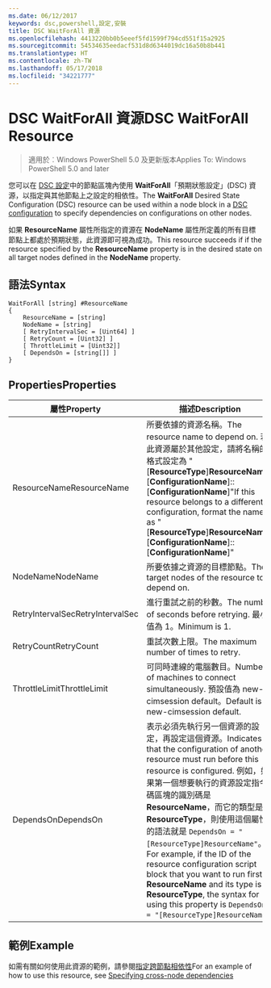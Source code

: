 ```yaml
---
ms.date: 06/12/2017
keywords: dsc,powershell,設定,安裝
title: DSC WaitForAll 資源
ms.openlocfilehash: 4413220bb0b5eeef5fd1599f794cd551f15a2925
ms.sourcegitcommit: 54534635eedacf531d8d6344019dc16a50b8b441
ms.translationtype: HT
ms.contentlocale: zh-TW
ms.lasthandoff: 05/17/2018
ms.locfileid: "34221777"
---
```

# <a name="dsc-waitforall-resource"></a><span data-ttu-id="6a7cf-103">DSC WaitForAll 資源</span><span class="sxs-lookup"><span data-stu-id="6a7cf-103">DSC WaitForAll Resource</span></span>

> <span data-ttu-id="6a7cf-104">適用於︰Windows PowerShell 5.0 及更新版本</span><span class="sxs-lookup"><span data-stu-id="6a7cf-104">Applies To: Windows PowerShell 5.0 and later</span></span>

<span data-ttu-id="6a7cf-105">您可以在 [DSC 設定](configurations.md)中的節點區塊內使用 **WaitForAll**「預期狀態設定」(DSC) 資源，以指定與其他節點上之設定的相依性。</span><span class="sxs-lookup"><span data-stu-id="6a7cf-105">The **WaitForAll** Desired State Configuration (DSC) resource can be used within a node block in a [DSC configuration](configurations.md) to specify dependencies on configurations on other nodes.</span></span>

<span data-ttu-id="6a7cf-106">如果 **ResourceName** 屬性所指定的資源在 **NodeName** 屬性所定義的所有目標節點上都處於預期狀態，此資源即可視為成功。</span><span class="sxs-lookup"><span data-stu-id="6a7cf-106">This resource succeeds if if the resource specified by the **ResourceName** property is in the desired state on all target nodes defined in the **NodeName** property.</span></span>


## <a name="syntax"></a><span data-ttu-id="6a7cf-107">語法</span><span class="sxs-lookup"><span data-stu-id="6a7cf-107">Syntax</span></span>

```
WaitForAll [string] #ResourceName
{
    ResourceName = [string]
    NodeName = [string]
    [ RetryIntervalSec = [Uint64] ]
    [ RetryCount = [Uint32] ]
    [ ThrottleLimit = [Uint32]]
    [ DependsOn = [string[]] ]
}
```

## <a name="properties"></a><span data-ttu-id="6a7cf-108">Properties</span><span class="sxs-lookup"><span data-stu-id="6a7cf-108">Properties</span></span>

|  <span data-ttu-id="6a7cf-109">屬性</span><span class="sxs-lookup"><span data-stu-id="6a7cf-109">Property</span></span>  |  <span data-ttu-id="6a7cf-110">描述</span><span class="sxs-lookup"><span data-stu-id="6a7cf-110">Description</span></span>   |
|---|---|
| <span data-ttu-id="6a7cf-111">ResourceName</span><span class="sxs-lookup"><span data-stu-id="6a7cf-111">ResourceName</span></span>| <span data-ttu-id="6a7cf-112">所要依據的資源名稱。</span><span class="sxs-lookup"><span data-stu-id="6a7cf-112">The resource name to depend on.</span></span> <span data-ttu-id="6a7cf-113">若此資源屬於其他設定，請將名稱的格式設定為 "[__ResourceType__]__ResourceName__::[__ConfigurationName__]::[__ConfigurationName__]"</span><span class="sxs-lookup"><span data-stu-id="6a7cf-113">If this resource belongs to a different configuration, format the name as "[__ResourceType__]__ResourceName__::[__ConfigurationName__]::[__ConfigurationName__]"</span></span>|
| <span data-ttu-id="6a7cf-114">NodeName</span><span class="sxs-lookup"><span data-stu-id="6a7cf-114">NodeName</span></span>| <span data-ttu-id="6a7cf-115">所要依據之資源的目標節點。</span><span class="sxs-lookup"><span data-stu-id="6a7cf-115">The target nodes of the resource to depend on.</span></span>|
| <span data-ttu-id="6a7cf-116">RetryIntervalSec</span><span class="sxs-lookup"><span data-stu-id="6a7cf-116">RetryIntervalSec</span></span>| <span data-ttu-id="6a7cf-117">進行重試之前的秒數。</span><span class="sxs-lookup"><span data-stu-id="6a7cf-117">The number of seconds before retrying.</span></span> <span data-ttu-id="6a7cf-118">最小值為 1。</span><span class="sxs-lookup"><span data-stu-id="6a7cf-118">Minimum is 1.</span></span>|
| <span data-ttu-id="6a7cf-119">RetryCount</span><span class="sxs-lookup"><span data-stu-id="6a7cf-119">RetryCount</span></span>| <span data-ttu-id="6a7cf-120">重試次數上限。</span><span class="sxs-lookup"><span data-stu-id="6a7cf-120">The maximum number of times to retry.</span></span>|
| <span data-ttu-id="6a7cf-121">ThrottleLimit</span><span class="sxs-lookup"><span data-stu-id="6a7cf-121">ThrottleLimit</span></span>| <span data-ttu-id="6a7cf-122">可同時連線的電腦數目。</span><span class="sxs-lookup"><span data-stu-id="6a7cf-122">Number of machines to connect simultaneously.</span></span> <span data-ttu-id="6a7cf-123">預設值為 new-cimsession default。</span><span class="sxs-lookup"><span data-stu-id="6a7cf-123">Default is new-cimsession default.</span></span>|
| <span data-ttu-id="6a7cf-124">DependsOn</span><span class="sxs-lookup"><span data-stu-id="6a7cf-124">DependsOn</span></span> | <span data-ttu-id="6a7cf-125">表示必須先執行另一個資源的設定，再設定這個資源。</span><span class="sxs-lookup"><span data-stu-id="6a7cf-125">Indicates that the configuration of another resource must run before this resource is configured.</span></span> <span data-ttu-id="6a7cf-126">例如，如果第一個想要執行的資源設定指令碼區塊的識別碼是 __ResourceName__，而它的類型是 __ResourceType__，則使用這個屬性的語法就是 `DependsOn = "[ResourceType]ResourceName"`。</span><span class="sxs-lookup"><span data-stu-id="6a7cf-126">For example, if the ID of the resource configuration script block that you want to run first is __ResourceName__ and its type is __ResourceType__, the syntax for using this property is `DependsOn = "[ResourceType]ResourceName"`.</span></span>|


## <a name="example"></a><span data-ttu-id="6a7cf-127">範例</span><span class="sxs-lookup"><span data-stu-id="6a7cf-127">Example</span></span>

<span data-ttu-id="6a7cf-128">如需有關如何使用此資源的範例，請參閱[指定跨節點相依性](crossNodeDependencies.md)</span><span class="sxs-lookup"><span data-stu-id="6a7cf-128">For an example of how to use this resource, see [Specifying cross-node dependencies](crossNodeDependencies.md)</span></span>